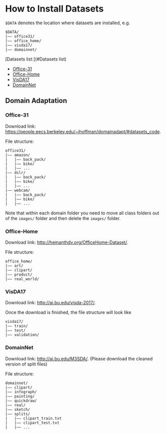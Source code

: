 # How to Install Datasets

`$DATA` denotes the location where datasets are installed, e.g.

```
$DATA/
|–– office31/
|–– office_home/
|–– visda17/
|–– domainnet/
```

[Datasets list:](#Datasets list)
- [Office-31](#office-31)
- [Office-Home](#office-home)
- [VisDA17](#visda17)
- [DomainNet](#domainnet)

## Domain Adaptation

### Office-31

Download link: https://people.eecs.berkeley.edu/~jhoffman/domainadapt/#datasets_code.

File structure:

```
office31/
|–– amazon/
|   |–– back_pack/
|   |–– bike/
|   |–– ...
|–– dslr/
|   |–– back_pack/
|   |–– bike/
|   |–– ...
|–– webcam/
|   |–– back_pack/
|   |–– bike/
|   |–– ...
```

Note that within each domain folder you need to move all class folders out of the `images/` folder and then delete the `images/` folder.

### Office-Home

Download link: http://hemanthdv.org/OfficeHome-Dataset/.

File structure:

```
office_home/
|–– art/
|–– clipart/
|–– product/
|–– real_world/
```

### VisDA17

Download link: http://ai.bu.edu/visda-2017/.

Once the download is finished, the file structure will look like

```
visda17/
|–– train/
|–– test/
|–– validation/
```

### DomainNet

Download link: http://ai.bu.edu/M3SDA/. (Please download the cleaned version of split files)

File structure:

```
domainnet/
|–– clipart/
|–– infograph/
|–– painting/
|–– quickdraw/
|–– real/
|–– sketch/
|–– splits/
|   |–– clipart_train.txt
|   |–– clipart_test.txt
|   |–– ...
```

